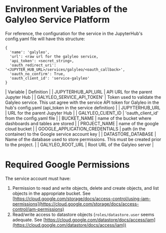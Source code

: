 # Environment Variables of the Galyleo Service Platform

For reference, the configuration for the service in the JupyterHub's config.yaml file will have this structure:
```
{
  'name': 'galyleo',
  'url': <raw url for the galyleo service,
  'api_token': <secret_string>,
  'oauth_redirect_uri': '<JUPYTER_HUB_URL>/services/galyleo/<oauth_callback>',
  'oauth_no_confirm': True,
  'oauth_client_id': 'service-galyleo'
}
```
| Variable | Definition |
| JUPYTERHUB_API_URL | API URL for the parent Jupyter Hub |
|  GALYLEO_SERVICE_API_TOKEN' | Token used to validate the Galyleo service.  This ust agree with the service API token for Galyleo in the hub's config.yaml (api_token in the service definition) |
| JUPYTERHUB_URL |  URL for the parent Jupyter Hub |
| GALYLEO_CLIENT_ID | 'oauth_client_id' from the config.yaml file |
| BUCKET_NAME | name of the bucket where dashboards and tables are stored |
| PROJECT_NAME | name of the google cloud bucket |
| GOOGLE_APPLICATION_CREDENTIALS | path (in the container) to the Google service account key |
| DATASTORE_DATABASE | Name of the database used to store permissions.  This must be created prior to the project. |
| GALYLEO_ROOT_URL | Root URL of the Galyleo server |

# Required Google Permissions
The service account must have:
1. Permission to read and write objects, delete and create objects, and list objects in the appropriate bucket.  See [https://cloud.google.com/storage/docs/access-control/using-iam-permissions](https://cloud.google.com/storage/docs/access-control/iam-permissions)
2. Read/write access to datastore objects (`roles/datastore.user` seems adequate.  See [https://cloud.google.com/datastore/docs/access/iam](https://cloud.google.com/datastore/docs/access/iam))
